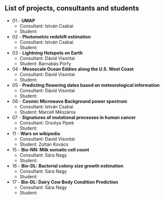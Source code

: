 ## List of projects, consultants and students

* 01 - **UMAP**
  * Consultant: István Csabai
  * Student:  
* 02 - **Photometric redshift estimation**
  * Consultant: István Csabai
  * Student: 
* 03 - **Lightning Hotspots on Earth**
  * Consultant: Dávid Visontai
  * Student: Barnabás Pórfy
* 04 - **Mesoscale Ocean Eddies along the U.S. West Coast**
  * Consultant: Dávid Visontai
  * Student: 
* 05 - **Predicting flowering dates based on meteorological information**
  * Consultant: Dávid Visontai
  * Student: 
* 06 - **Cosmic Microwave Background power spectrum** 
  * Consultant: István Csabai
  * Student: Marcell Mészáros
* 07 - **Signatures of mutational processes in human cancer** 
  * Consultant: Orsolya Pipek
  * Student: 
* 11 - **Wars on wikipedia** 
  * Consultant: David Visontai
  * Student: Zoltán Kovács
* 15 - **Bio-NN: Milk somatic cell count**
  * Consultant: Sára Nagy
  * Student: 
* 16 - **Bio-DL: Bacterial colony size growth estimation**
  * Consultant: Sára Nagy
  * Student: 
* 17 - **Bio-DL: Dairy Cow Body Condition Prediction**
  * Consultant: Sára Nagy
  * Student: 
